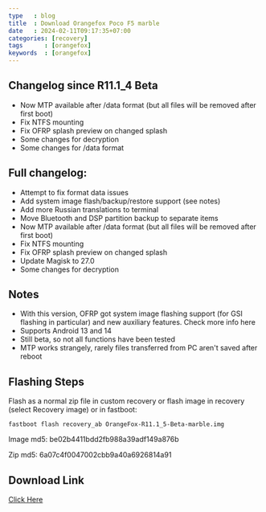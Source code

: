 ```yaml
---
type   : blog
title  : Download Orangefox Poco F5 marble
date   : 2024-02-11T09:17:35+07:00
categories: [recovery]
tags      : [orangefox]
keywords  : [orangefox]
---
```



## Changelog since R11.1_4 Beta

- Now MTP available after /data format (but all files will be removed after first boot)
- Fix NTFS mounting
- Fix OFRP splash preview on changed splash
- Some changes for decryption
- Some changes for /data format

## Full changelog:

- Attempt to fix format data issues
- Add system image flash/backup/restore support (see notes)
- Add more Russian translations to terminal
- Move Bluetooth and DSP partition backup to separate items
- Now MTP available after /data format (but all files will be removed after first boot)
- Fix NTFS mounting
- Fix OFRP splash preview on changed splash
- Update Magisk to 27.0
- Some changes for decryption

## Notes

- With this version, OFRP got system image flashing support (for GSI flashing in particular) and new auxiliary features. Check more info here
- Supports Android 13 and 14
- Still beta, so not all functions have been tested
- MTP works strangely, rarely files transferred from PC aren't saved after reboot

## Flashing Steps
Flash as a normal zip file in custom recovery or flash image in recovery (select Recovery image) or in fastboot:

``fastboot flash recovery_ab OrangeFox-R11.1_5-Beta-marble.img``

Image md5: be02b4411bdd2fb988a39adf149a876b

Zip md5: 6a07c4f0047002cbb9a40a6926814a91

## Download Link

[Click Here](https://github.com/Ctapchuk/android_device_xiaomi_marble-OFRP/releases/download/2024-02-10/OrangeFox-R11.1_5-Beta-marble.zip)
